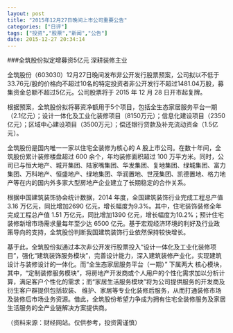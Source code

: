 ```yaml
---
layout: post
title: "2015年12月27日晚间上市公司重要公告"
categories: ["日评"]
tags: ["投资","股票","新闻","公告"]
date: 2015-12-27 20:34:14
---
```

###全筑股份拟定增募资5亿元 深耕装修主业

全筑股份（603030）12月27日晚间发布非公开发行股票预案，公司拟以不低于33.76元/股的价格向不超过10名的特定投资者非公开发行不超过1481.04万股，募集资金总额不超过5亿元。公司股票将于 2015 年 12 月 28 日开市起复牌。

根据预案，全筑股份拟将募资净额用于5个项目，包括全生态家居服务平台一期（2.1亿元）；设计一体化及工业化装修项目（8150万元）；信息化建设项目（2350亿元）；区域中心建设项目（3500万元）；偿还银行贷款及补充流动资金（1.5亿元）。

全筑股份是国内唯一一家以住宅全装修为核心的 A 股上市公司。在数十年间，全筑股份累计装修楼盘超过 600 余个，年均装修面积超过 100 万平方米。同时，公司已与恒大地产、城开集团、陆家嘴集团、华发集团、复地集团、绿城集团、富力集团、万科地产、恒盛地产、绿地集团、华润置地、世茂集团、凯德置地、格力地产等在内的国内外多家大型房地产企业建立了长期稳定的合作关系。

根据中国建筑装饰协会统计数据，2014 年度，全国建筑装饰行业完成工程总产值3.16 万亿元，同比增加2690 亿元，增长幅度为9.3%。其中，住宅装饰装修全年完成工程总产值 1.51 万亿元，同比增加1390 亿元，增长幅度为10.2%；预计住宅装修新增市场需求量每年至少达 6500 亿元。基于宏观经济环境的利好及行业政策导向的支持，全筑股份判断我国建筑装饰行业依然保持较快增长。

基于此，全筑股份拟通过本次非公开发行股票投入“设计一体化及工业化装修项目”，强化“建筑装饰服务模块”，完善设计能力，深入建筑装修产业化，实现建筑设计与装修设计的一体化。而“全生态家居服务平台（一期）” 下属两大 核心模块，其中，“定制装修服务模块”，将房地产开发商或个人用户的个性化需求加以分析计算，满足客户个性化的需求；而“家居生活服务模块”将为公司提供服务的开发商及衍生客户群提供包括软装、 维护、家居等专业化装修后服务，从而打通装修市场及装修后市场业务资源。借此，全筑股份希望力争成为拥有住宅全装修服务及家居生活服务的全产业链解决方案提供商。

（资料来源：财经网站。仅供参考，投资需谨慎）

